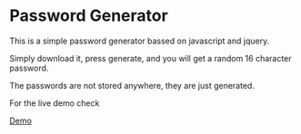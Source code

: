 # Password Generator #

This is a simple password generator bassed on javascript and jquery.

Simply download it, press generate, and you will get a random 16 character password.

The passwords are not stored anywhere, they are just generated.

For the live demo check

[Demo](https://password-generator.tadamus.com)
